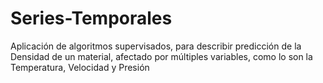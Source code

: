 # Series-Temporales
Aplicación de algoritmos supervisados, para describir predicción de la Densidad de un material, afectado por múltiples variables, como lo son la Temperatura, Velocidad y Presión 

